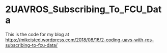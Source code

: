 # 2UAVROS_Subscribing_To_FCU_Data
This is the code for my blog at https://mikeisted.wordpress.com/2018/08/16/2-coding-uavs-with-ros-subscribing-to-fcu-data/
